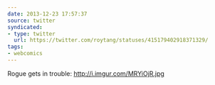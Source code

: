 ```yaml
---
date: 2013-12-23 17:57:37
source: twitter
syndicated:
- type: twitter
  url: https://twitter.com/roytang/statuses/415179402918371329/
tags:
- webcomics
---
```


Rogue gets in trouble: http://i.imgur.com/MRYiOjR.jpg